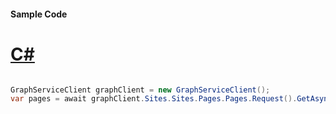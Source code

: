 #### Sample Code
# [C#](#tab/Csharp)

```C#

GraphServiceClient graphClient = new GraphServiceClient();
var pages = await graphClient.Sites.Sites.Pages.Pages.Request().GetAsync();

```